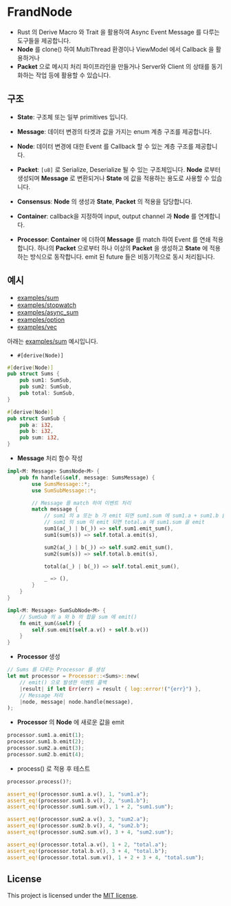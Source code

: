# FrandNode

* Rust 의 Derive Macro 와 Trait 을 활용하여 Async Event Message 를 다루는 도구들을 제공합니다.
* **Node** 를 clone() 하여 MultiThread 환경이나 ViewModel 에서 Callback 을 활용하거나
* **Packet** 으로 메시지 처리 파이프라인을 만들거나 Server와 Client 의 상태를 동기화하는 작업 등에 활용할 수 있습니다.


## 구조

* **State**: 구조체 또는 일부 primitives 입니다.
* **Message**: 데이터 변경의 타겟과 값을 가지는 enum 계층 구조를 제공합니다.
* **Node**: 데이터 변경에 대한 Event 를 Callback 할 수 있는 계층 구조를 제공합니다.
* **Packet**: `[u8]` 로 Serialize, Deserialize 될 수 있는 구조체입니다. **Node** 로부터 생성되며 **Message** 로 변환되거나 **State** 에 값을 적용하는 용도로 사용할 수 있습니다.

* **Consensus**: **Node** 의 생성과 **State**, **Packet** 의 적용을 담당합니다. 
* **Container**: callback을 지정하여 input, output channel 과 **Node** 를 연계합니다.
* **Processor**: **Container** 에 더하여 **Message** 를 match 하여 Event 를 연쇄 적용합니다. 하나의 **Packet** 으로부터 하나 이상의 **Packet** 을 생성하고 **State** 에 적용하는 방식으로 동작합니다. emit 된 future 들은 비동기적으로 동시 처리됩니다.

## 예시 

* [examples/sum](https://github.com/frand-nano/frand-node/blob/main/examples/sum)
* [examples/stopwatch](https://github.com/frand-nano/frand-node/blob/main/examples/stopwatch)
* [examples/async_sum](https://github.com/frand-nano/frand-node/blob/main/examples/async_sum)
* [examples/option](https://github.com/frand-nano/frand-node/blob/main/examples/option)
* [examples/vec](https://github.com/frand-nano/frand-node/blob/main/examples/vec)


아래는 [examples/sum](https://github.com/frand-nano/frand-node/blob/main/examples/sum) 예시입니다.

* `#[derive(Node)]`
```rust
#[derive(Node)]
pub struct Sums {
    pub sum1: SumSub,
    pub sum2: SumSub,
    pub total: SumSub,
}

#[derive(Node)]
pub struct SumSub {
    pub a: i32,
    pub b: i32,
    pub sum: i32,
}
```

* **Message** 처리 함수 작성
```rust
impl<M: Message> SumsNode<M> {
    pub fn handle(&self, message: SumsMessage) {
        use SumsMessage::*;
        use SumSubMessage::*;

        // Message 를 match 하여 이벤트 처리
        match message {
            // sum1 의 a 또는 b 가 emit 되면 sum1.sum 에 sum1.a + sum1.b 를 emit
            // sum1 의 sum 이 emit 되면 total.a 에 sum1.sum 을 emit
            sum1(a(_) | b(_)) => self.sum1.emit_sum(),
            sum1(sum(s)) => self.total.a.emit(s),

            sum2(a(_) | b(_)) => self.sum2.emit_sum(),
            sum2(sum(s)) => self.total.b.emit(s),

            total(a(_) | b(_)) => self.total.emit_sum(),

            _ => (),
        }
    }
}
```

```rust
impl<M: Message> SumSubNode<M> {
    // SumSub 의 a 와 b 의 합을 sum 에 emit()
    fn emit_sum(&self) {
        self.sum.emit(self.a.v() + self.b.v())
    }
}
```

* **Processor** 생성
```rust
// Sums 를 다루는 Processor 를 생성
let mut processor = Processor::<Sums>::new(
    // emit() 으로 발생한 이벤트 콜백
    |result| if let Err(err) = result { log::error!("{err}") }, 
    // Message 처리
    |node, message| node.handle(message),
);
```

* **Processor** 의 **Node** 에 새로운 값을 emit
```rust
processor.sum1.a.emit(1);
processor.sum1.b.emit(2);
processor.sum2.a.emit(3);
processor.sum2.b.emit(4);
```

* process() 로 적용 후 테스트
```rust
processor.process()?;

assert_eq!(processor.sum1.a.v(), 1, "sum1.a");
assert_eq!(processor.sum1.b.v(), 2, "sum1.b");
assert_eq!(processor.sum1.sum.v(), 1 + 2, "sum1.sum");

assert_eq!(processor.sum2.a.v(), 3, "sum2.a");
assert_eq!(processor.sum2.b.v(), 4, "sum2.b");
assert_eq!(processor.sum2.sum.v(), 3 + 4, "sum2.sum");

assert_eq!(processor.total.a.v(), 1 + 2, "total.a");
assert_eq!(processor.total.b.v(), 3 + 4, "total.b");
assert_eq!(processor.total.sum.v(), 1 + 2 + 3 + 4, "total.sum");
```


## License

This project is licensed under the [MIT license].

[MIT license]: https://github.com/frand-nano/frand-node/blob/main/LICENSE